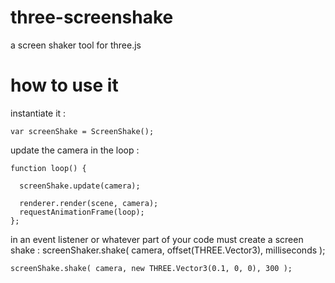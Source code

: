 # three-screenshake
a screen shaker tool for three.js



# how to use it

instantiate it :

```
var screenShake = ScreenShake();
```


update the camera in the loop :
```
function loop() {

  screenShake.update(camera);
  
  renderer.render(scene, camera);
  requestAnimationFrame(loop);
};
```

in an event listener or whatever part of your code must create a screen shake :
screenShaker.shake( camera, offset(THREE.Vector3), milliseconds );
```
screenShake.shake( camera, new THREE.Vector3(0.1, 0, 0), 300 );
```
